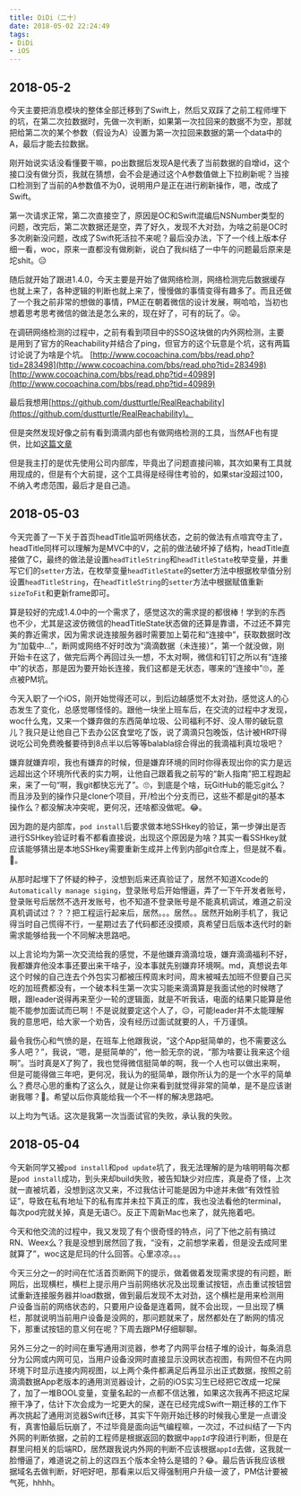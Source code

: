 ```yaml
---
title: DiDi（二十）
date: 2018-05-02 22:24:49
tags:
- DiDi
- iOS
---
```


## 2018-05-2
今天主要把消息模块的整体全部迁移到了Swift上，然后又双踩了之前工程师埋下的坑，在第二次拉数据时，先做一次判断，如果第一次拉回来的数据不为空，那就把给第二次的某个参数（假设为A）设置为第一次拉回来数据的第一个data中的A，最后才能去拉数据。

刚开始说实话没看懂要干嘛，po出数据后发现A是代表了当前数据的自增id，这个接口没有做分页，我就在猜想，会不会是通过这个A参数值做上下拉刷新呢？当接口检测到了当前的A参数值不为0，说明用户是正在进行刷新操作，嗯，改成了Swift。

第一次请求正常，第二次直接空了，原因是OC和Swift混编后NSNumber类型的问题，改完后，第二次数据还是空，弄了好久，发现不大对劲，为啥之前是OC时多次刷新没问题，改成了Swift死活拉不来呢？最后没办法，下了一个线上版本仔细一看，woc，原来一直都没有做刷新，说白了我纠结了一中午的问题最后原来是坨shit。😑

随后就开始了跟进1.4.0，今天主要是开始了做网络检测，网络检测完后数据缓存也就上来了，各种逻辑的判断也就上来了，慢慢做的事情变得有趣多了。而且还做了一个我之前非常的想做的事情，PM正在朝着微信的设计发展，啊哈哈，当初也想着思考思考微信的做法是怎么来的，现在好了，可有的玩了。😜。

在调研网络检测的过程中，之前有看到项目中的SSO这块做的内外网检测，主要是用到了官方的Reachability并结合了ping，但官方的这个玩意是个坑，这有两篇讨论说了为啥是个坑。
[http://www.cocoachina.com/bbs/read.php?tid=283498](http://www.cocoachina.com/bbs/read.php?tid=283498)
[http://www.cocoachina.com/bbs/read.php?tid=40989](http://www.cocoachina.com/bbs/read.php?tid=40989)

最后我想用[https://github.com/dustturtle/RealReachability](https://github.com/dustturtle/RealReachability)。

但是突然发现好像之前有看到滴滴内部也有做网络检测的工具，当然AF也有提供，比如[这篇文章](https://blog.csdn.net/vincent_lhj/article/details/50924954)

但是我主打的是优先使用公司内部库，毕竟出了问题直接问嘛，其次如果有工具就用现成的，但是有个大前提，这个工具得是经得住考验的，如果star没超过100，不纳入考虑范围，最后才是自己造。


## 2018-05-03

今天完善了一下关于首页headTitle监听网络状态，之前的做法有点喧宾夺主了，headTitle同样可以理解为是MVC中的V，之前的做法破坏掉了结构，headTitle直接做了C，最终的做法是设置`headTitleString`和`headTitleState`枚举变量，并重写它们的`setter`方法，在枚举变量`headTitleState`的setter方法中根据枚举值分别设置`headTitleString`，在`headTitleString`的`setter`方法中根据赋值重新`sizeToFit`和更新frame即可。

算是较好的完成1.4.0中的一个需求了，感觉这次的需求提的都很棒！学到的东西也不少，尤其是这波仿微信的headTitleState状态做的还算是靠谱，不过还不算完美的靠近需求，因为需求说连接服务器时需要加上菊花和“连接中”，获取数据时改为“加载中...”，断网或网络不好时改为“滴滴数据（未连接）”，第一个就没做，刚开始卡在这了，做完后两个再回过头一想，不太对啊，微信和钉钉之所以有“连接中”的状态，那是因为要开始长连接，我们这都是无状态，哪来的“连接中”🙄，差点被PM坑。

今天入职了一个iOS，刚开始觉得还可以，到后边越感觉不太对劲，感觉这人的心态发生了变化，总感觉哪怪怪的。跟他一块坐上班车后，在交流的过程中才发现，woc什么鬼，又来一个嫌弃做的东西简单垃圾、公司福利不好、没人带的破玩意儿？我只是让他自己下去办公区食堂吃了饭，说了滴滴只包晚饭，估计被HR吓得说吃公司免费晚餐要待到8点半以后等等balabla综合得出的我滴福利真垃圾吧？

嫌弃就嫌弃呗，我也有嫌弃的时候，但是嫌弃环境的同时你得表现出你的实力是远远超出这个环境所代表的实力啊，让他自己跟着我之前写的“新人指南”把工程跑起来，来了一句“啊，我git都快忘光了”。🙄，到底是个啥，玩GitHub的能忘git么？而且涉及到的操作只是clone个项目，开/检出个分支而已，这些不都是git的基本操作么？都没解决冲突呢，更何况，还啥都没做呢。😂。

因为跑的是内部库，`pod install`后要求做本地SSHkey的验证，第一步弹出是否进行SSHkey验证时看不都看直接说，出现这个原因是为啥？其实一看SSHkey就应该能够猜出是本地SSHkey需要重新生成并上传到内部git仓库上，但是就不看。🙂。

从那时起埋下了怀疑的种子，没想到后来还真验证了，居然不知道Xcode的`Automatically manage siging`，登录账号后开始懵逼，弄了一下午开发者账号，登录账号后居然不选开发账号，也不知道不登录账号是不能真机调试，难道之前没真机调试过？？？把工程运行起来后，居然。。。居然。。居然开始刷手机了，我记得当时自己慌得不行，一星期过去了代码都还没摸顺，真希望日后版本迭代时的新需求能够给我一个不同解决思路吧。

以上言论均为第一次交流给我的感觉，不是他嫌弃滴滴垃圾，嫌弃滴滴福利不好，我都嫌弃他没本事还要出来干啥子，没本事就先别嫌弃环境啊。md，真想说去年这个时候的自己连去个外包实习都被压榨周末时间，周末被喊去加班不但要自己买吃的加班费都没有，一个破本科生第一次实习能来滴滴算是我面试他的时候瞎了眼，跟leader说得再来至少一轮的逻辑面，就是不听我话，电面的结果只能算是他能不能参加面试而已啊！不是说就要定这个人了，😔，可能leader并不太能理解我的意思吧，给大家一个劝告，没有经历过面试就要的人，千万谨慎。

最令我伤心和气愤的是，在班车上他跟我说，“这个App挺简单的，也不需要这么多人吧？”，我说，“嗯，是挺简单的”，他一脸无奈的说，“那为啥要让我来这个组啊”。当时真是X了狗了，我也觉得微信挺简单的啊，我一个人也可以做出来啊，但是可能得做三年吧，更何况，我认为的挺简单，跟你所认为的是一个水平的简单么？费尽心思的重构了这么久，就是让你来看到就觉得非常的简单，是不是应该谢谢我哪？🙂。希望以后你真能给我一个不一样的解决思路吧。

以上均为气话。这次是我第一次当面试官的失败，承认我的失败。


## 2018-05-04

今天新同学又被`pod install`和`pod update`坑了，我无法理解的是为啥明明每次都是`pod install`成功，到头来却build失败，被告知缺少对应库，真是奇了怪，上次就一直被坑着，没想到这次又来，不过我估计可能是因为中途并未做“有效性验证”，导致在私有地址下的私有库并未拉下真正的库，我也没法看他的terminal，每次pod完就关掉，真是无语😶。反正下周新Mac也来了，就先拖着吧。

今天和他交流的过程中，我又发现了有个很奇怪的特点，问了下他之前有搞过RN、Weex么？我是没想到居然回了我，“没有，之前想学来着，但是没去成阿里就算了”，woc这是尼玛的什么回答。心里凉凉。。。

今天三分之一的时间在忙活首页断网下的提示，做着做着发现需求提的有问题，断网后，出现横栏，横栏上提示用户当前网络状况及出现重试按钮，点击重试按钮尝试重新连接服务器并load数据，做到最后发现不太对劲，这个横栏是用来检测用户设备当前的网络状态的，只要用户设备是连着网，就不会出现，一旦出现了横栏，那就说明当前用户设备是没网的，那问题就来了，居然都处在了断网的情况下，那重试按钮的意义何在呢？下周去跟PM仔细聊聊。

另外三分之一的时间在重写通用浏览器，参考了内网平台桔子堆的设计，每条消息分为公网或内网可见，当用户设备没网时直接显示没网状态视图，有网但不在内网环境下时显示连接内网视图，以上两个条件都满足后再显示出正式数据，按照之前滴滴数据App老版本的通用浏览器设计，之前的iOS实习生已经把它改成一坨屎了，加了一堆BOOL变量，变量名起的一点都不信达雅，如果这次我再不把这坨屎擦干净了，估计下次会成为一坨更大的屎，遂在已经完成Swift一期迁移的工作下再次挑起了通用浏览器Swift迁移，其实下午刚开始迁移的时候我心里是一点谱没有，真害怕最后玩崩了，不过毕竟是面向运气编程嘛，一次过，不过纠结了一下内外网的判断依据，之前的工程师是根据返回的数据中`appId`字段进行判断，但是在群里问相关的后端RD，居然跟我说内外网的判断不应该根据`appId`去做，这我就一脸懵逼了，难道说之前上的这四五个版本全特么是错的？😂。最后告诉我应该根据域名去做判断，好吧好吧，那看来以后又得强制用户升级一波了，PM估计要被气死，hhhh。


